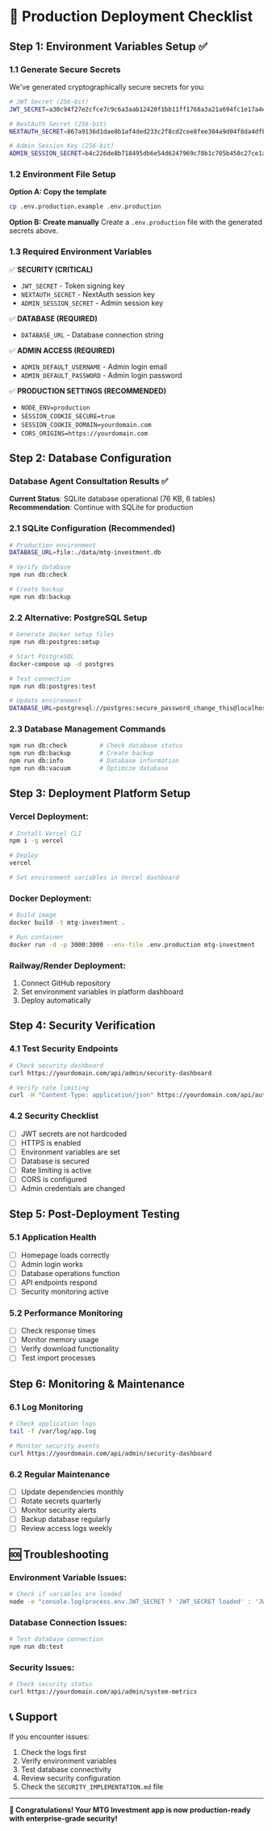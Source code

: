 # 🚀 Production Deployment Checklist

## Step 1: Environment Variables Setup ✅

### 1.1 Generate Secure Secrets
We've generated cryptographically secure secrets for you:

```bash
# JWT Secret (256-bit)
JWT_SECRET=a30c94f27e2cfce7c9c6a3aab12420f1bb11ff1768a3a21a694fc1e17a4eb2928cf22b0d5c3b06a3f8e27fa97357ea4c1fd7a1e9a6af583d834994b44edaac44

# NextAuth Secret (256-bit)  
NEXTAUTH_SECRET=867a9136d1dae8b1af4ded233c2f8cd2cee8fee304a9d04f8da4dfbeed0022f7a0311135bbe652e15f5397ebe1d22fb0ab2b57238304b8b99b6900cc8e9f27fb

# Admin Session Key (256-bit)
ADMIN_SESSION_SECRET=b4c226de8b718495db6e54d6247969c70b1c705b450c27ce1ad199f30517668778a693eff48061ed4e9b51e8e152976cee0ad55718fe95e538a1c7138c0a1507
```

### 1.2 Environment File Setup

**Option A: Copy the template**
```bash
cp .env.production.example .env.production
```

**Option B: Create manually**
Create a `.env.production` file with the generated secrets above.

### 1.3 Required Environment Variables

✅ **SECURITY (CRITICAL)**
- `JWT_SECRET` - Token signing key
- `NEXTAUTH_SECRET` - NextAuth session key  
- `ADMIN_SESSION_SECRET` - Admin session key

✅ **DATABASE (REQUIRED)**
- `DATABASE_URL` - Database connection string

✅ **ADMIN ACCESS (REQUIRED)**
- `ADMIN_DEFAULT_USERNAME` - Admin login email
- `ADMIN_DEFAULT_PASSWORD` - Admin login password

✅ **PRODUCTION SETTINGS (RECOMMENDED)**
- `NODE_ENV=production`
- `SESSION_COOKIE_SECURE=true`
- `SESSION_COOKIE_DOMAIN=yourdomain.com`
- `CORS_ORIGINS=https://yourdomain.com`

## Step 2: Database Configuration

### Database Agent Consultation Results ✅

**Current Status**: SQLite database operational (76 KB, 6 tables)
**Recommendation**: Continue with SQLite for production

### 2.1 SQLite Configuration (Recommended)
```bash
# Production environment
DATABASE_URL=file:./data/mtg-investment.db

# Verify database
npm run db:check

# Create backup
npm run db:backup
```

### 2.2 Alternative: PostgreSQL Setup
```bash
# Generate Docker setup files
npm run db:postgres:setup

# Start PostgreSQL
docker-compose up -d postgres

# Test connection
npm run db:postgres:test

# Update environment
DATABASE_URL=postgresql://postgres:secure_password_change_this@localhost:5432/mtg_investment
```

### 2.3 Database Management Commands
```bash
npm run db:check         # Check database status
npm run db:backup        # Create backup
npm run db:info          # Database information
npm run db:vacuum        # Optimize database
```

## Step 3: Deployment Platform Setup

### Vercel Deployment:
```bash
# Install Vercel CLI
npm i -g vercel

# Deploy
vercel

# Set environment variables in Vercel dashboard
```

### Docker Deployment:
```bash
# Build image
docker build -t mtg-investment .

# Run container
docker run -d -p 3000:3000 --env-file .env.production mtg-investment
```

### Railway/Render Deployment:
1. Connect GitHub repository
2. Set environment variables in platform dashboard
3. Deploy automatically

## Step 4: Security Verification

### 4.1 Test Security Endpoints
```bash
# Check security dashboard
curl https://yourdomain.com/api/admin/security-dashboard

# Verify rate limiting
curl -H "Content-Type: application/json" https://yourdomain.com/api/auth/login
```

### 4.2 Security Checklist
- [ ] JWT secrets are not hardcoded
- [ ] HTTPS is enabled
- [ ] Environment variables are set
- [ ] Database is secured
- [ ] Rate limiting is active
- [ ] CORS is configured
- [ ] Admin credentials are changed

## Step 5: Post-Deployment Testing

### 5.1 Application Health
- [ ] Homepage loads correctly
- [ ] Admin login works
- [ ] Database operations function
- [ ] API endpoints respond
- [ ] Security monitoring active

### 5.2 Performance Monitoring
- [ ] Check response times
- [ ] Monitor memory usage
- [ ] Verify download functionality
- [ ] Test import processes

## Step 6: Monitoring & Maintenance

### 6.1 Log Monitoring
```bash
# Check application logs
tail -f /var/log/app.log

# Monitor security events
curl https://yourdomain.com/api/admin/security-dashboard
```

### 6.2 Regular Maintenance
- [ ] Update dependencies monthly
- [ ] Rotate secrets quarterly
- [ ] Monitor security alerts
- [ ] Backup database regularly
- [ ] Review access logs weekly

## 🆘 Troubleshooting

### Environment Variable Issues:
```bash
# Check if variables are loaded
node -e "console.log(process.env.JWT_SECRET ? 'JWT_SECRET loaded' : 'JWT_SECRET missing')"
```

### Database Connection Issues:
```bash
# Test database connection
npm run db:test
```

### Security Issues:
```bash
# Check security status
curl https://yourdomain.com/api/admin/system-metrics
```

## 📞 Support

If you encounter issues:
1. Check the logs first
2. Verify environment variables
3. Test database connectivity
4. Review security configuration
5. Check the `SECURITY_IMPLEMENTATION.md` file

---

**🎉 Congratulations! Your MTG Investment app is now production-ready with enterprise-grade security!**
